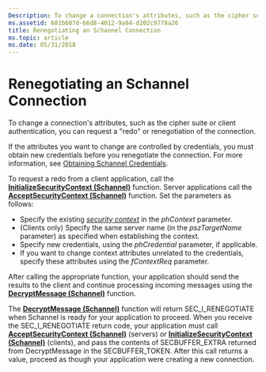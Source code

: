 ```yaml
---
Description: To change a connection's attributes, such as the cipher suite or client authentication, you can request a &\#0034;redo&\#0034; or renegotiation of the connection.
ms.assetid: 681b607d-66d8-4012-9a84-d202c9778a26
title: Renegotiating an Schannel Connection
ms.topic: article
ms.date: 05/31/2018
---
```


# Renegotiating an Schannel Connection

To change a connection's attributes, such as the cipher suite or client authentication, you can request a "redo" or renegotiation of the connection.

If the attributes you want to change are controlled by credentials, you must obtain new credentials before you renegotiate the connection. For more information, see [Obtaining Schannel Credentials](obtaining-schannel-credentials.md).

To request a redo from a client application, call the [**InitializeSecurityContext (Schannel)**](/windows/win32/secauthn/initializesecuritycontext--schannel) function. Server applications call the [**AcceptSecurityContext (Schannel)**](acceptsecuritycontext--schannel.md) function. Set the parameters as follows:

-   Specify the existing [*security context*](/windows/win32/secgloss/s-gly#_SECURITY_SECURITY_CONTEXT_GLY) in the *phContext* parameter.
-   (Clients only) Specify the same server name (in the *pszTargetName* parameter) as specified when establishing the context.
-   Specify new credentials, using the *phCredential* parameter, if applicable.
-   If you want to change context attributes unrelated to the credentials, specify these attributes using the *fContextReq* parameter.

After calling the appropriate function, your application should send the results to the client and continue processing incoming messages using the [**DecryptMessage (Schannel)**](decryptmessage--schannel.md) function.

The [**DecryptMessage (Schannel)**](decryptmessage--schannel.md) function will return SEC\_I\_RENEGOTIATE when Schannel is ready for your application to proceed. When you receive the SEC\_I\_RENEGOTIATE return code, your application must call [**AcceptSecurityContext (Schannel)**](acceptsecuritycontext--schannel.md) (servers) or [**InitializeSecurityContext (Schannel)**](/windows/win32/secauthn/initializesecuritycontext--schannel) (clients), and pass the contents of SECBUFFER_EXTRA returned from DecryptMessage in the SECBUFFER_TOKEN. After this call returns a value, proceed as though your application were creating a new connection.

 

 



